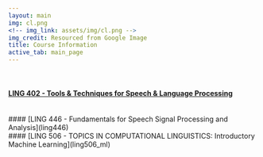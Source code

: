 ```yaml
---
layout: main
img: cl.png
<!-- img_link: assets/img/cl.png -->
img_credit: Resourced from Google Image
title: Course Information
active_tab: main_page 
---
```


<!-- # Computational Linguistics courses currently under offer -->
<br/>

#### [LING 402 - Tools & Techniques for Speech & Language Processing](ling402)
<br/>
#### [LING 446 - Fundamentals for Speech Signal Processing and Analysis](ling446)
<br/>
#### [LING 506 - TOPICS IN COMPUTATIONAL LINGUISTICS: Introductory Machine Learning](ling506_ml)



